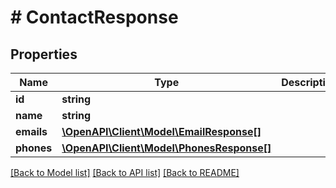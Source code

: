 # # ContactResponse

## Properties

Name | Type | Description | Notes
------------ | ------------- | ------------- | -------------
**id** | **string** |  | [optional] 
**name** | **string** |  | [optional] 
**emails** | [**\OpenAPI\Client\Model\EmailResponse[]**](EmailResponse.md) |  | [optional] 
**phones** | [**\OpenAPI\Client\Model\PhonesResponse[]**](PhonesResponse.md) |  | [optional] 

[[Back to Model list]](../../README.md#documentation-for-models) [[Back to API list]](../../README.md#documentation-for-api-endpoints) [[Back to README]](../../README.md)


